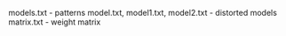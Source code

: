 models.txt - patterns
model.txt, model1.txt, model2.txt - distorted models
matrix.txt - weight matrix
